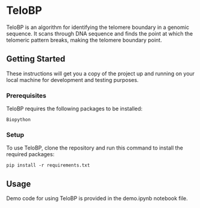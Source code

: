 # TeloBP

TeloBP is an algorithm for identifying the telomere boundary in a genomic sequence. It scans through DNA sequence and finds the point at which the telomeric pattern breaks, making the telomere boundary point.

## Getting Started

These instructions will get you a copy of the project up and running on your local machine for development and testing purposes.

### Prerequisites

TeloBP requires the following packages to be installed:

```
Biopython
```

### Setup

To use TeloBP, clone the repository and run this command to install the required packages:

```
pip install -r requirements.txt
```

## Usage

Demo code for using TeloBP is provided in the demo.ipynb notebook file.
